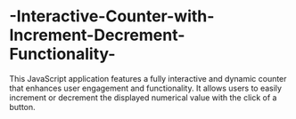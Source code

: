 # -Interactive-Counter-with-Increment-Decrement-Functionality-
This JavaScript application features a fully interactive and dynamic counter that enhances user engagement and functionality. It allows users to easily increment or decrement the displayed numerical value with the click of a button. 
